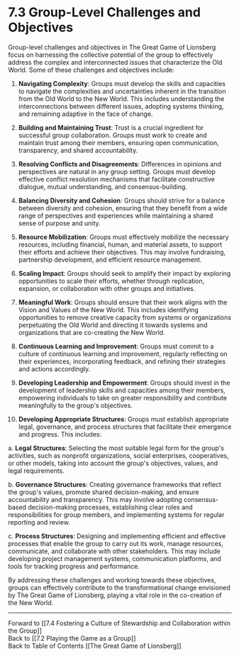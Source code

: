 # 7.3 Group-Level Challenges and Objectives

Group-level challenges and objectives in The Great Game of Lionsberg focus on harnessing the collective potential of the group to effectively address the complex and interconnected issues that characterize the Old World. Some of these challenges and objectives include:

1.  **Navigating Complexity**: Groups must develop the skills and capacities to navigate the complexities and uncertainties inherent in the transition from the Old World to the New World. This includes understanding the interconnections between different issues, adopting systems thinking, and remaining adaptive in the face of change.
    
2.  **Building and Maintaining Trust**: Trust is a crucial ingredient for successful group collaboration. Groups must work to create and maintain trust among their members, ensuring open communication, transparency, and shared accountability.
    
3.  **Resolving Conflicts and Disagreements**: Differences in opinions and perspectives are natural in any group setting. Groups must develop effective conflict resolution mechanisms that facilitate constructive dialogue, mutual understanding, and consensus-building.
    
4.  **Balancing Diversity and Cohesion**: Groups should strive for a balance between diversity and cohesion, ensuring that they benefit from a wide range of perspectives and experiences while maintaining a shared sense of purpose and unity.
    
5.  **Resource Mobilization**: Groups must effectively mobilize the necessary resources, including financial, human, and material assets, to support their efforts and achieve their objectives. This may involve fundraising, partnership development, and efficient resource management.
    
6.  **Scaling Impact**: Groups should seek to amplify their impact by exploring opportunities to scale their efforts, whether through replication, expansion, or collaboration with other groups and initiatives.
    
7.  **Meaningful Work**: Groups should ensure that their work aligns with the Vision and Values of the New World. This includes identifying opportunities to remove creative capacity from systems or organizations perpetuating the Old World and directing it towards systems and organizations that are co-creating the New World.
    
8.  **Continuous Learning and Improvement**: Groups must commit to a culture of continuous learning and improvement, regularly reflecting on their experiences, incorporating feedback, and refining their strategies and actions accordingly.
    
9.  **Developing Leadership and Empowerment**: Groups should invest in the development of leadership skills and capacities among their members, empowering individuals to take on greater responsibility and contribute meaningfully to the group's objectives.
    
10.  **Developing Appropriate Structures**: Groups must establish appropriate legal, governance, and process structures that facilitate their emergence and progress. This includes:

a. **Legal Structures**: Selecting the most suitable legal form for the group's activities, such as nonprofit organizations, social enterprises, cooperatives, or other models, taking into account the group's objectives, values, and legal requirements.

b. **Governance Structures**: Creating governance frameworks that reflect the group's values, promote shared decision-making, and ensure accountability and transparency. This may involve adopting consensus-based decision-making processes, establishing clear roles and responsibilities for group members, and implementing systems for regular reporting and review.

c. **Process Structures**: Designing and implementing efficient and effective processes that enable the group to carry out its work, manage resources, communicate, and collaborate with other stakeholders. This may include developing project management systems, communication platforms, and tools for tracking progress and performance.

By addressing these challenges and working towards these objectives, groups can effectively contribute to the transformational change envisioned by The Great Game of Lionsberg, playing a vital role in the co-creation of the New World.

____

Forward to [[7.4 Fostering a Culture of Stewardship and Collaboration within the Group]]    
Back to [[7.2 Playing the Game as a Group]]  
Back to Table of Contents [[The Great Game of Lionsberg]]  